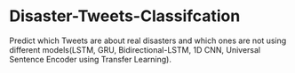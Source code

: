 # Disaster-Tweets-Classifcation
Predict which Tweets are about real disasters and which ones are not using different models(LSTM, GRU, Bidirectional-LSTM, 1D CNN, Universal Sentence Encoder using Transfer Learning).
